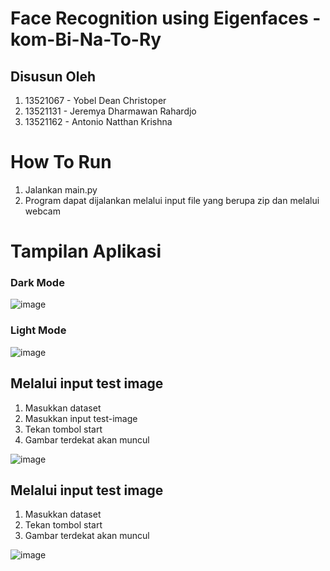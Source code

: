# Face Recognition using Eigenfaces - kom-Bi-Na-To-Ry

## Disusun Oleh
1. 13521067 - Yobel Dean Christoper
2. 13521131 - Jeremya Dharmawan Rahardjo
3. 13521162 - Antonio Natthan Krishna


# How To Run
1. Jalankan main.py
2. Program dapat dijalankan melalui input file yang berupa zip dan melalui webcam

# Tampilan Aplikasi

### Dark Mode

![image](https://user-images.githubusercontent.com/92136335/203342752-bc649307-65d3-4a4a-bb34-7b0328377c2d.png)
### Light Mode

![image](https://user-images.githubusercontent.com/92136335/203342826-dafe7fb7-c395-45a2-b628-1df5b5f86d15.png)


## Melalui input test image
1. Masukkan dataset
2. Masukkan input test-image
3. Tekan tombol start
4. Gambar terdekat akan muncul

![image](https://user-images.githubusercontent.com/92136335/203334711-805cf38e-98c3-4744-a60d-86300a33389d.png)

## Melalui input test image
1. Masukkan dataset
2. Tekan tombol start
3. Gambar terdekat akan muncul

![image](https://user-images.githubusercontent.com/92136335/203334617-a4e28ce4-50f3-44a9-b7c6-6b8fcdf144ba.png)


